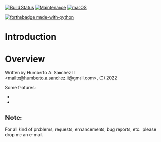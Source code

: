 [![Build Status](https://app.travis-ci.com/hasii2011/metamenus.svg?branch=master)](https://app.travis-ci.com/hasii2011/metamenus)
[![Maintenance](https://img.shields.io/badge/Maintained%3F-yes-green.svg)](https://GitHub.com/Naereen/StrapDown.js/graphs/commit-activity)
[![macOS](https://svgshare.com/i/ZjP.svg)](https://svgshare.com/i/ZjP.svg)

[![forthebadge made-with-python](http://ForTheBadge.com/images/badges/made-with-python.svg)](https://www.python.org/)

# Introduction


# Overview


Written by Humberto A. Sanchez II <mailto@humberto.a.sanchez.ii@gmail.com>, (C) 2022


Some features:

- 

- 

 
## Note: 

For all kind of problems, requests, enhancements, bug reports, etc.,
please drop me an e-mail.
